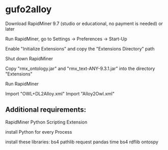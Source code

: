# gufo2alloy

Download RapidMiner 9.7 (studio or educational, no payment is needed) or later

Run RapidMiner, go to Settings -> Preferences -> Start-Up

Enable "Initialize Extensions" and copy the "Extensions Directory" path

Shut down RapidMiner

Copy "rmx_ontology.jar" and "rmx_text-ANY-9.3.1.jar" into the directory "Extensions"

Run RapidMiner

Import "OWL+DL2Alloy.xml"
Import "Alloy2Owl.xml"

## Additional requirements:
RapidMiner Python Scripting Extension

install Python for every Process

install these libraries:
	bs4
	pathlib
	request
	pandas
	time
	bs4
	rdflib
	ontospy
